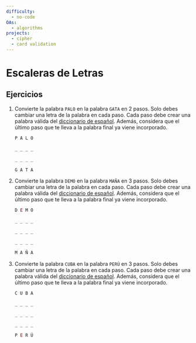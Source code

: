 ```yaml
---
difficulty:
  - no-code
OAs:
  - algorithms
projects:
  - cipher
  - card validation
---
```


# Escaleras de Letras

## Ejercicios

1. Convierte la palabra `PALO` en la palabra `GATA` en 2 pasos. Solo debes
cambiar una letra de la palabra en cada paso. Cada paso debe crear una palabra
válida del [diccionario de español](https://dle.rae.es/). Además, considera
que el último paso que te lleva a la palabra final ya viene incorporado.

   ```js
   P A L O

   _ _ _ _

   _ _ _ _

   G A T A
   ```

2. Convierte la palabra `DEMO` en la palabra `MAÑA` en 3 pasos. Solo debes
cambiar una letra de la palabra en cada paso. Cada paso debe crear una palabra
válida del [diccionario de español](https://dle.rae.es/). Además, considera
que el último paso que te lleva a la palabra final ya viene incorporado.

   ```js
   D E M O

   _ _ _ _

   _ _ _ _

   _ _ _ _

   M A Ñ A
   ```

3. Convierte la palabra `CUBA` en la palabra `PERÚ` en 3 pasos. Solo debes
cambiar una letra de la palabra en cada paso. Cada paso debe crear una palabra
válida del [diccionario de español](https://dle.rae.es/). Además, considera que
el último paso que te lleva a la palabra final ya viene incorporado.

   ```js
   C U B A

   _ _ _ _

   _ _ _ _

   _ _ _ _

   P E R Ú
   ```
